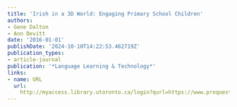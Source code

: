 ```yaml
---
title: 'Irish in a 3D World: Engaging Primary School Children'
authors:
- Gene Dalton
- Ann Devitt
date: '2016-01-01'
publishDate: '2024-10-10T14:22:53.462719Z'
publication_types:
- article-journal
publication: '*Language Learning & Technology*'
links:
- name: URL
  url: 
    http://myaccess.library.utoronto.ca/login?qurl=https://www.proquest.com/docview/1826519239?accountid=14771&bdid=38382&_bd=t1UuTBUg5vvUFdBH5WuBmCuiQEE%3D
---
```

